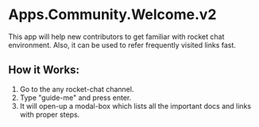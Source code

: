 # Apps.Community.Welcome.v2
This app will help new contributors to get familiar with rocket chat environment. Also, it can be used to refer frequently visited links fast.

## How it Works:
<ol>
  <li>Go to the any rocket-chat channel.</li>
  <li>Type "guide-me" and press enter.</li>
  <li>It will open-up a modal-box which lists all the important docs and links with proper steps.</li>
</ol>
